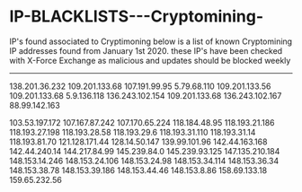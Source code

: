 # IP-BLACKLISTS---Cryptomining-
IP's found associated to Cryptimoning 
below is a list of known Cryptomining IP addresses found from January 1st 2020.
these IP's have been checked with X-Force Exchange as malicious and updates should be blocked weekly



---------------------------------------------------------------------------------------------------

138.201.36.232
109.201.133.68
107.191.99.95
5.79.68.110
109.201.133.56
109.201.133.68
5.9.136.118
136.243.102.154
109.201.133.68
136.243.102.167
88.99.142.163

103.53.197.172
107.167.87.242
107.170.65.224
118.184.48.95
118.193.21.186
118.193.27.198
118.193.28.58
118.193.29.6
118.193.31.110
118.193.31.14
118.193.81.70
121.128.171.44
128.14.50.147
139.99.101.96
142.44.163.168
142.44.240.14
144.217.84.99
145.239.84.0
145.239.93.125
147.135.210.184
148.153.14.246
148.153.24.106
148.153.24.98
148.153.34.114
148.153.36.34
148.153.38.78
148.153.39.186
148.153.44.46
148.153.8.86
158.69.133.18
159.65.232.56
